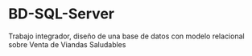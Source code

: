 # BD-SQL-Server
Trabajo integrador, diseño de una base de datos con modelo relacional sobre Venta de Viandas Saludables
